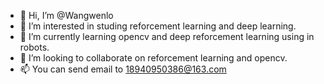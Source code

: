 - 👋 Hi, I’m @Wangwenlo
- 👀 I’m interested in studing reforcement learning and deep learning.
- 🌱 I’m currently learning opencv and deep reforcement learning using in robots.
- 💞️ I’m looking to collaborate on reforcement learning and opencv.
- 📫 You can send email to 18940950386@163.com

<!---
Wangwenlo/Wangwenlo is a ✨ special ✨ repository because its `README.md` (this file) appears on your GitHub profile.
You can click the Preview link to take a look at your changes.
--->
